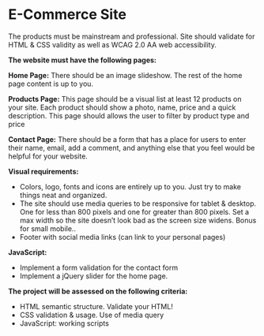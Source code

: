 # E-Commerce Site

The products must be mainstream and professional.
Site should validate for HTML & CSS validity as well as WCAG 2.0 AA web accessibility.

**The website must have the following pages:**

**Home Page:** There should be an image slideshow. The rest of the home page content is up to you.

**Products Page:** This page should be a visual list at least 12 products on your site. Each product should show a photo, name, price and a quick description. This page should allows the user to filter by product type and price

**Contact Page:** There should be a form that has a place for users to enter their name, email, add a comment, and anything else that you feel would be helpful for your website.

**Visual requirements:**
* Colors, logo, fonts and icons are entirely up to you. Just try to make things neat and organized.
* The site should use media queries to be responsive for tablet & desktop. One for less than 800 pixels and one for greater than 800 pixels. Set a max width so the site doesn’t look bad as the screen size widens. Bonus for small mobile..
* Footer with social media links (can link to your personal pages)

**JavaScript:**
* Implement a form validation for the contact form
* Implement a jQuery slider for the home page.

**The project will be assessed on the following criteria:**

* HTML semantic structure. Validate your HTML!
* CSS validation & usage. Use of media query
* JavaScript: working scripts

